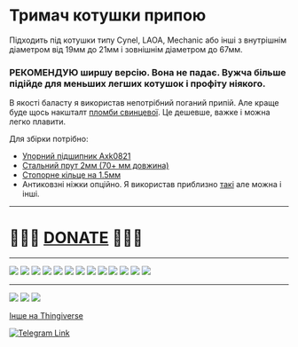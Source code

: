 # Тримач котушки припою

Підходить під котушки типу Cynel, LAOA, Mechanic або інші з внутрішнім діаметром від 19мм до 21мм і зовнішнім діаметром до 67мм.

### РЕКОМЕНДУЮ ширшу версію. Вона не падає. Вужча більше підійде для меньших легших котушок і профіту ніякого.

В якості баласту я використав непотрібний поганий припій. Але краще буде щось накшталт [пломби свинцевої](https://prom.ua/ua/p961136514-plomba-svintsovaya-1kg345.html). Це дешевше, важке і можна легко плавити.


Для збірки потрібно:
* [Упорний підшипник Axk0821](https://www.aliexpress.com/item/1005003467230522.html)
* [Стальний прут 2мм (70+ мм довжина)](https://www.aliexpress.com/item/1005005184745746.html)
* [Стопорне кільце на 1.5мм](https://www.aliexpress.com/item/1005002978114679.html)
* Антиковзні ніжки опційно. Я використав приблизно [такі](https://www.aliexpress.com/item/1005005528385997.html) але можна і інші.

---

# 🍩🍩🍩 [DONATE](https://send.monobank.ua/jar/8GPxyGjM8E) 🍩🍩🍩

---

![](/For_soldering/Solder_stand/media/12.jpg)
![](/For_soldering/Solder_stand/media/anim1.gif)
![](/For_soldering/Solder_stand/media/11.jpg)
![](/For_soldering/Solder_stand/media/5.jpg)
![](/For_soldering/Solder_stand/media/4.jpg)
![](/For_soldering/Solder_stand/media/3.jpg)
![](/For_soldering/Solder_stand/media/6.jpg)
![](/For_soldering/Solder_stand/media/7.jpg)
![](/For_soldering/Solder_stand/media/8.jpg)
![](/For_soldering/Solder_stand/media/9.jpg)
![](/For_soldering/Solder_stand/media/10.jpg)
![](/For_soldering/Solder_stand/media/1.jpg)
![](/For_soldering/Solder_stand/media/2.jpg)

---

![](/For_soldering/Solder_stand/media/14.jpg)
![](/For_soldering/Solder_stand/media/15.jpg)
![](/For_soldering/Solder_stand/media/16.jpg)



[Інше на Thingiverse](https://www.thingiverse.com/dimonick/designs)

<a href="https://t.me/dimonick" target="_blank">
  <img src="https://img.shields.io/badge/Telegram-2CA5E0?style=for-the-badge&logo=telegram&logoColor=white" alt="Telegram Link"/>
</a>
